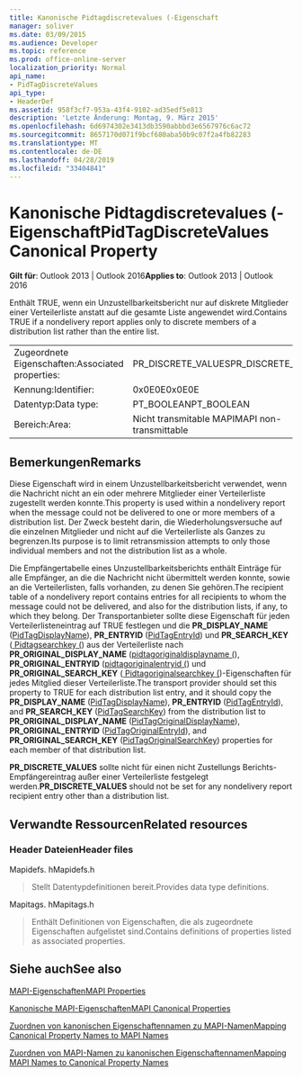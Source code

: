 ```yaml
---
title: Kanonische Pidtagdiscretevalues (-Eigenschaft
manager: soliver
ms.date: 03/09/2015
ms.audience: Developer
ms.topic: reference
ms.prod: office-online-server
localization_priority: Normal
api_name:
- PidTagDiscreteValues
api_type:
- HeaderDef
ms.assetid: 958f3cf7-953a-43f4-9102-ad35edf5e813
description: 'Letzte Änderung: Montag, 9. März 2015'
ms.openlocfilehash: 6d6974302e3413db3590abbbd3e6567976c6ac72
ms.sourcegitcommit: 8657170d071f9bcf680aba50b9c07f2a4fb82283
ms.translationtype: MT
ms.contentlocale: de-DE
ms.lasthandoff: 04/28/2019
ms.locfileid: "33404841"
---
```

# <a name="pidtagdiscretevalues-canonical-property"></a><span data-ttu-id="b2f1e-103">Kanonische Pidtagdiscretevalues (-Eigenschaft</span><span class="sxs-lookup"><span data-stu-id="b2f1e-103">PidTagDiscreteValues Canonical Property</span></span>

  
  
<span data-ttu-id="b2f1e-104">**Gilt für**: Outlook 2013 | Outlook 2016</span><span class="sxs-lookup"><span data-stu-id="b2f1e-104">**Applies to**: Outlook 2013 | Outlook 2016</span></span> 
  
<span data-ttu-id="b2f1e-105">Enthält TRUE, wenn ein Unzustellbarkeitsbericht nur auf diskrete Mitglieder einer Verteilerliste anstatt auf die gesamte Liste angewendet wird.</span><span class="sxs-lookup"><span data-stu-id="b2f1e-105">Contains TRUE if a nondelivery report applies only to discrete members of a distribution list rather than the entire list.</span></span> 
  
|||
|:-----|:-----|
|<span data-ttu-id="b2f1e-106">Zugeordnete Eigenschaften:</span><span class="sxs-lookup"><span data-stu-id="b2f1e-106">Associated properties:</span></span>  <br/> |<span data-ttu-id="b2f1e-107">PR_DISCRETE_VALUES</span><span class="sxs-lookup"><span data-stu-id="b2f1e-107">PR_DISCRETE_VALUES</span></span>  <br/> |
|<span data-ttu-id="b2f1e-108">Kennung:</span><span class="sxs-lookup"><span data-stu-id="b2f1e-108">Identifier:</span></span>  <br/> |<span data-ttu-id="b2f1e-109">0x0E0E</span><span class="sxs-lookup"><span data-stu-id="b2f1e-109">0x0E0E</span></span>  <br/> |
|<span data-ttu-id="b2f1e-110">Datentyp:</span><span class="sxs-lookup"><span data-stu-id="b2f1e-110">Data type:</span></span>  <br/> |<span data-ttu-id="b2f1e-111">PT_BOOLEAN</span><span class="sxs-lookup"><span data-stu-id="b2f1e-111">PT_BOOLEAN</span></span>  <br/> |
|<span data-ttu-id="b2f1e-112">Bereich:</span><span class="sxs-lookup"><span data-stu-id="b2f1e-112">Area:</span></span>  <br/> |<span data-ttu-id="b2f1e-113">Nicht transmitable MAPI</span><span class="sxs-lookup"><span data-stu-id="b2f1e-113">MAPI non-transmittable</span></span>  <br/> |
   
## <a name="remarks"></a><span data-ttu-id="b2f1e-114">Bemerkungen</span><span class="sxs-lookup"><span data-stu-id="b2f1e-114">Remarks</span></span>

<span data-ttu-id="b2f1e-115">Diese Eigenschaft wird in einem Unzustellbarkeitsbericht verwendet, wenn die Nachricht nicht an ein oder mehrere Mitglieder einer Verteilerliste zugestellt werden konnte.</span><span class="sxs-lookup"><span data-stu-id="b2f1e-115">This property is used within a nondelivery report when the message could not be delivered to one or more members of a distribution list.</span></span> <span data-ttu-id="b2f1e-116">Der Zweck besteht darin, die Wiederholungsversuche auf die einzelnen Mitglieder und nicht auf die Verteilerliste als Ganzes zu begrenzen.</span><span class="sxs-lookup"><span data-stu-id="b2f1e-116">Its purpose is to limit retransmission attempts to only those individual members and not the distribution list as a whole.</span></span> 
  
<span data-ttu-id="b2f1e-117">Die Empfängertabelle eines Unzustellbarkeitsberichts enthält Einträge für alle Empfänger, an die die Nachricht nicht übermittelt werden konnte, sowie an die Verteilerlisten, falls vorhanden, zu denen Sie gehören.</span><span class="sxs-lookup"><span data-stu-id="b2f1e-117">The recipient table of a nondelivery report contains entries for all recipients to whom the message could not be delivered, and also for the distribution lists, if any, to which they belong.</span></span> <span data-ttu-id="b2f1e-118">Der Transportanbieter sollte diese Eigenschaft für jeden Verteilerlisteneintrag auf TRUE festlegen und die **PR_DISPLAY_NAME** ([PidTagDisplayName](pidtagdisplayname-canonical-property.md)), **PR_ENTRYID** ([PidTagEntryId](pidtagentryid-canonical-property.md)) und **PR_SEARCH_KEY** ([ Pidtagsearchkey (](pidtagsearchkey-canonical-property.md)) aus der Verteilerliste nach **PR_ORIGINAL_DISPLAY_NAME** ([pidtagoriginaldisplayname (](pidtagoriginaldisplayname-canonical-property.md)), **PR_ORIGINAL_ENTRYID** ([pidtagoriginalentryid (](pidtagoriginalentryid-canonical-property.md)) und **PR_ORIGINAL_SEARCH_KEY** ([ Pidtagoriginalsearchkey (](pidtagoriginalsearchkey-canonical-property.md))-Eigenschaften für jedes Mitglied dieser Verteilerliste.</span><span class="sxs-lookup"><span data-stu-id="b2f1e-118">The transport provider should set this property to TRUE for each distribution list entry, and it should copy the **PR_DISPLAY_NAME** ([PidTagDisplayName](pidtagdisplayname-canonical-property.md)), **PR_ENTRYID** ([PidTagEntryId](pidtagentryid-canonical-property.md)), and **PR_SEARCH_KEY** ([PidTagSearchKey](pidtagsearchkey-canonical-property.md)) from the distribution list to **PR_ORIGINAL_DISPLAY_NAME** ([PidTagOriginalDisplayName](pidtagoriginaldisplayname-canonical-property.md)), **PR_ORIGINAL_ENTRYID** ([PidTagOriginalEntryId](pidtagoriginalentryid-canonical-property.md)), and **PR_ORIGINAL_SEARCH_KEY** ([PidTagOriginalSearchKey](pidtagoriginalsearchkey-canonical-property.md)) properties for each member of that distribution list.</span></span> 
  
 <span data-ttu-id="b2f1e-119">**PR_DISCRETE_VALUES** sollte nicht für einen nicht Zustellungs Berichts-Empfängereintrag außer einer Verteilerliste festgelegt werden.</span><span class="sxs-lookup"><span data-stu-id="b2f1e-119">**PR_DISCRETE_VALUES** should not be set for any nondelivery report recipient entry other than a distribution list.</span></span> 
  
## <a name="related-resources"></a><span data-ttu-id="b2f1e-120">Verwandte Ressourcen</span><span class="sxs-lookup"><span data-stu-id="b2f1e-120">Related resources</span></span>

### <a name="header-files"></a><span data-ttu-id="b2f1e-121">Header Dateien</span><span class="sxs-lookup"><span data-stu-id="b2f1e-121">Header files</span></span>

<span data-ttu-id="b2f1e-122">Mapidefs. h</span><span class="sxs-lookup"><span data-stu-id="b2f1e-122">Mapidefs.h</span></span>
  
> <span data-ttu-id="b2f1e-123">Stellt Datentypdefinitionen bereit.</span><span class="sxs-lookup"><span data-stu-id="b2f1e-123">Provides data type definitions.</span></span>
    
<span data-ttu-id="b2f1e-124">Mapitags. h</span><span class="sxs-lookup"><span data-stu-id="b2f1e-124">Mapitags.h</span></span>
  
> <span data-ttu-id="b2f1e-125">Enthält Definitionen von Eigenschaften, die als zugeordnete Eigenschaften aufgelistet sind.</span><span class="sxs-lookup"><span data-stu-id="b2f1e-125">Contains definitions of properties listed as associated properties.</span></span>
    
## <a name="see-also"></a><span data-ttu-id="b2f1e-126">Siehe auch</span><span class="sxs-lookup"><span data-stu-id="b2f1e-126">See also</span></span>



[<span data-ttu-id="b2f1e-127">MAPI-Eigenschaften</span><span class="sxs-lookup"><span data-stu-id="b2f1e-127">MAPI Properties</span></span>](mapi-properties.md)
  
[<span data-ttu-id="b2f1e-128">Kanonische MAPI-Eigenschaften</span><span class="sxs-lookup"><span data-stu-id="b2f1e-128">MAPI Canonical Properties</span></span>](mapi-canonical-properties.md)
  
[<span data-ttu-id="b2f1e-129">Zuordnen von kanonischen Eigenschaftennamen zu MAPI-Namen</span><span class="sxs-lookup"><span data-stu-id="b2f1e-129">Mapping Canonical Property Names to MAPI Names</span></span>](mapping-canonical-property-names-to-mapi-names.md)
  
[<span data-ttu-id="b2f1e-130">Zuordnen von MAPI-Namen zu kanonischen Eigenschaftennamen</span><span class="sxs-lookup"><span data-stu-id="b2f1e-130">Mapping MAPI Names to Canonical Property Names</span></span>](mapping-mapi-names-to-canonical-property-names.md)

